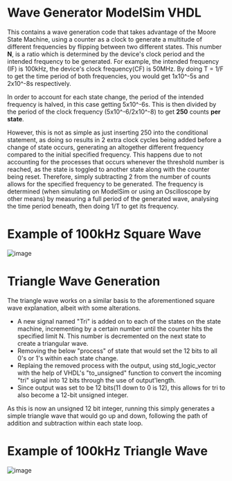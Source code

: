 # Wave Generator ModelSim VHDL
This contains a wave generation code that takes advantage of the Moore State Machine, using a counter as a clock to generate a multitude of different frequencies by flipping between two different states. This number **N**, is a ratio which is determined by the device's clock period and the intended frequency to be generated. For example, the intended frequency (IF) is 100kHz, the device's clock frequency(CF) is 50MHz. By doing T = 1/F to get  the time period of both frequencies, you would get 1x10^-5s and 2x10^-8s respectively. 

In order to account for each state change, the period of the intended frequency is halved, in this case getting 5x10^-6s. This is then divided by the period of the clock frequency (5x10^-6/2x10^-8) to get **250** counts **per state**.

However, this is not as simple as just inserting 250 into the conditional statement, as doing so results in 2 extra clock cycles being added before a change of state occurs, generating an altogether different frequency compared to the initial specified frequency. This happens due to not accounting for the processes that occurs whenever the threshold number is reached, as the state is toggled to another state along with the counter being reset. 
Therefore, simply subtracting 2 from the number of counts allows for the specified frequency to be generated. The frequency is determined (when simulating on ModelSim or using an Oscilloscope by other means) by measuring a full period of the generated wave, analysing the time period beneath, then doing 1/T to get its frequency.

# Example of 100kHz Square Wave 
![image](https://user-images.githubusercontent.com/48869133/165290150-3b63f810-d766-4260-8ef4-2f6a10fa914c.png)


# Triangle Wave Generation
The triangle wave works on a similar basis to the aforementioned square wave explanation, albeit with some alterations.
- A new signal named "Tri" is added on to each of the states on the state machine, incrementing by a certain number until the counter hits the specified limit N. This number is decremented on the next state to create a triangular wave.
- Removing the below "process" of state that would set the 12 bits to all 0's or 1's within each state change.
- Replaing the removed process with the output, using std_logic_vector with the help of VHDL's "to_unsigned" function to convert the incoming "tri" signal into 12 bits through the use of output'length.
- Since output was set to be 12 bits(11 down to 0 is 12), this allows for tri to also become a 12-bit unsigned integer.

As this is now an unsigned 12 bit integer, running this simply generates a simple triangle wave that would go up and down, following the path of addition and subtraction within each state loop.

# Example of 100kHz Triangle Wave
![image](https://user-images.githubusercontent.com/48869133/165292461-547f70bb-2459-4f7f-94eb-9b541c06d7be.png)




